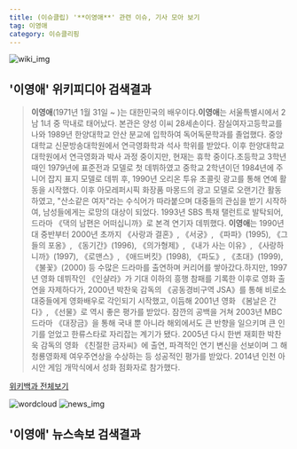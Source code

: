 ```yaml
---
title: (이슈클립) '**이영애**' 관련 이슈, 기사 모아 보기
tag: 이영애
category: 이슈클리핑
---
```

![wiki_img](https://user-images.githubusercontent.com/42597476/44503234-41136a80-a6d0-11e8-9071-6fc6418eafe4.png)
## **'**이영애**'** 위키피디아 검색결과
>**이영애**(1971년 1월 31일 ~ )는 대한민국의 배우이다.**이영애**는 서울특별시에서 2남 1녀 중 막내로 태어났다. 본관은 양성 이씨 28세손이다. 잠실여자고등학교를 나와 1989년 한양대학교 안산 분교에 입학하여 독어독문학과를 졸업했다. 중앙대학교 신문방송대학원에서 연극영화학과 석사 학위를 받았다. 이후 한양대학교 대학원에서 연극영화과 박사 과정 중이지만, 현재는 휴학 중이다.초등학교 3학년 때인 1979년에 표준전과 모델로 첫 데뷔하였고 중학교 2학년이던 1984년에 주니어 잡지 표지 모델로 데뷔 후, 1990년 오리온 투유 초콜릿 광고를 통해 연예 활동을 시작했다. 이후 아모레퍼시픽 화장품 마몽드의 광고 모델로 오랜기간 활동하였고, "산소같은 여자"라는 수식어가 따라붙으며 대중들의 관심을 받기 시작하여, 남성들에게는 로망의 대상이 되었다. 1993년 SBS 특채 탤런트로 발탁되어, 드라마 《댁의 남편은 어떠십니까》로 본격 연기자 데뷔했다. **이영애**는 1990년대 중반부터 2000년 초까지 《사랑과 결혼》, 《서궁》, 《파파》(1995), 《그들의 포옹》, 《동기간》(1996), 《의가형제》, 《내가 사는 이유》, 《사랑하니까》(1997), 《로맨스》, 《애드버킷》(1998), 《파도》, 《초대》(1999), 《불꽃》(2000) 등 수많은 드라마를 출연하며 커리어를 쌓아갔다.하지만, 1997년 영화 데뷔작인 《인샬라》가 기대 이하의 흥행 참패를 기록한 이후로 영화 출연을 자제하다가, 2000년 박찬욱 감독의 《공동경비구역 JSA》를 통해 비로소 대중들에게 영화배우로 각인되기 시작했고, 이듬해 2001년 영화 《봄날은 간다》, 《선물》로 역시 좋은 평가를 받았다. 잠깐의 공백을 거쳐 2003년 MBC 드라마 《대장금》을 통해 국내 뿐 아니라 해외에서도 큰 반향을 일으키며 큰 인기를 얻었고 한류스타로 자리잡는 계기가 됐다. 2005년 다시 한번 재회한 박찬욱 감독의 영화 《친절한 금자씨》에 출연, 파격적인 연기 변신을 선보이며 그 해 청룡영화제 여우주연상을 수상하는 등 성공적인 평가를 받았다. 2014년 인천 아시안 게임 개막식에서 성화 점화자로 참가했다.

<a href="https://ko.wikipedia.org/wiki/이영애" target="_blank">위키백과 전체보기</a>

![wordcloud](https://s3.ap-northeast-2.amazonaws.com/lyrics101-wordcloud/2018-09-26-1537898723.png)
![news_img](https://user-images.githubusercontent.com/42597476/44507050-1206f400-a6e4-11e8-8d98-7ffbfebb353f.png)
## **'**이영애**'** 뉴스속보 검색결과

